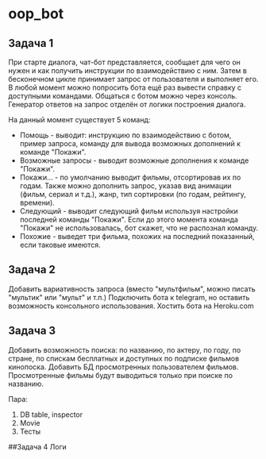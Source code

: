 # oop_bot
## Задача 1
При старте диалога, чат-бот представляется, сообщает для чего он нужен и как получить инструкции по взаимодействию с ним.
Затем в бесконечном цикле принимает запрос от пользователя и выполняет его. В любой момент можно
попросить бота ещё раз вывести справку с доступными командами.
Общаться с ботом можно через консоль. Генератор ответов на запрос отделён от логики построения диалога.

На данный момент существует 5 команд:  
* Помощь - выводит: инструкцию по взаимодействию с ботом, пример запроса, команду для вывода возможных дополнений к команде "Покажи".  
* Возможные запросы - выводит возможные дополнения к команде "Покажи".  
* Покажи... - по умолчанию выводит фильмы, отсортировав их по годам. Также можно дополнить запрос, указав вид анимации (фильм, сериал и т.д.), жанр, тип сортировки (по годам, рейтингу, времени).  
* Следующий - выводит следующий фильм используя настройки последней команды "Покажи". Если до этого момента команда "Покажи" не использовалась, бот скажет, что не распознал команду.  
* Похожие - выведет три фильма, похожих на последний показанный, если таковые имеются.  

## Задача 2
Добавить вариативность запроса (вместо "мультфильм", можно писать "мультик" или "мульт" и т.п.)
Подключить бота к telegram, но оставить возможность консольного использования.
Хостить бота на Heroku.com

## Задача 3
Добавить возможность поиска: по названию, по актеру, по году, по стране, по спискам бесплатных и доступных по подписке фильмов кинопоска.
Добавить БД просмотренных пользователем фильмов. Просмотренные фильмы будут выводиться только при поиске по названию.

Пара:
1. DB table, inspector
2. Movie
3. Тесты

##Задача 4
Логи
